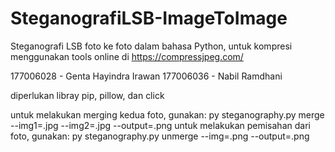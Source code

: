 # SteganografiLSB-ImageToImage
Steganografi LSB foto ke foto dalam bahasa Python, untuk kompresi menggunakan tools online di https://compressjpeg.com/

177006028 - Genta Hayindra Irawan
177006036 - Nabil Ramdhani

diperlukan libray pip, pillow, dan click

untuk melakukan merging kedua foto, gunakan:
     py steganography.py merge --img1=<namacoverimage>.jpg --img2=<namaEmbeddedImage>.jpg --output=<NamaStegoImage>.png
untuk melakukan pemisahan dari foto, gunakan:
     py steganography.py unmerge --img=<namastegoimage>.png --output=<namaExtractedImage>.png  
